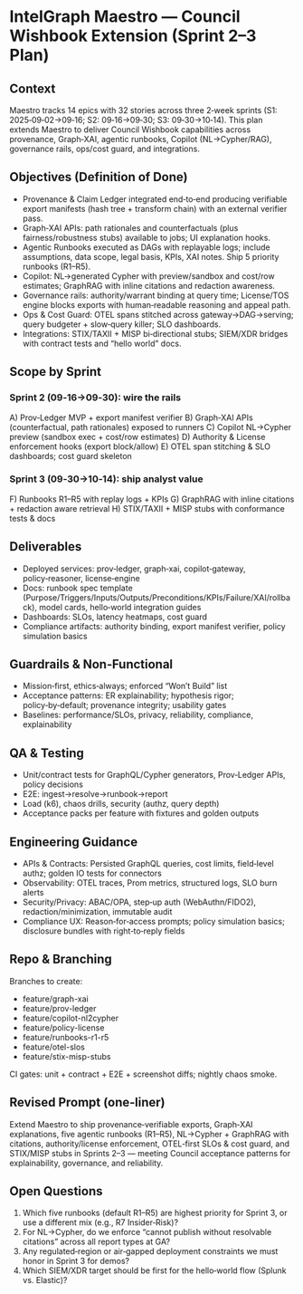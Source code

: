# IntelGraph Maestro — Council Wishbook Extension (Sprint 2–3 Plan)

## Context
Maestro tracks 14 epics with 32 stories across three 2‑week sprints (S1: 2025‑09‑02→09‑16; S2: 09‑16→09‑30; S3: 09‑30→10‑14). This plan extends Maestro to deliver Council Wishbook capabilities across provenance, Graph‑XAI, agentic runbooks, Copilot (NL→Cypher/RAG), governance rails, ops/cost guard, and integrations.

## Objectives (Definition of Done)
- Provenance & Claim Ledger integrated end‑to‑end producing verifiable export manifests (hash tree + transform chain) with an external verifier pass.
- Graph‑XAI APIs: path rationales and counterfactuals (plus fairness/robustness stubs) available to jobs; UI explanation hooks.
- Agentic Runbooks executed as DAGs with replayable logs; include assumptions, data scope, legal basis, KPIs, XAI notes. Ship 5 priority runbooks (R1–R5).
- Copilot: NL→generated Cypher with preview/sandbox and cost/row estimates; GraphRAG with inline citations and redaction awareness.
- Governance rails: authority/warrant binding at query time; License/TOS engine blocks exports with human‑readable reasoning and appeal path.
- Ops & Cost Guard: OTEL spans stitched across gateway→DAG→serving; query budgeter + slow‑query killer; SLO dashboards.
- Integrations: STIX/TAXII + MISP bi‑directional stubs; SIEM/XDR bridges with contract tests and “hello world” docs.

## Scope by Sprint
### Sprint 2 (09‑16→09‑30): wire the rails
A) Prov‑Ledger MVP + export manifest verifier
B) Graph‑XAI APIs (counterfactual, path rationales) exposed to runners
C) Copilot NL→Cypher preview (sandbox exec + cost/row estimates)
D) Authority & License enforcement hooks (export block/allow)
E) OTEL span stitching & SLO dashboards; cost guard skeleton

### Sprint 3 (09‑30→10‑14): ship analyst value
F) Runbooks R1–R5 with replay logs + KPIs
G) GraphRAG with inline citations + redaction aware retrieval
H) STIX/TAXII + MISP stubs with conformance tests & docs

## Deliverables
- Deployed services: prov‑ledger, graph‑xai, copilot‑gateway, policy‑reasoner, license‑engine
- Docs: runbook spec template (Purpose/Triggers/Inputs/Outputs/Preconditions/KPIs/Failure/XAI/rollback), model cards, hello‑world integration guides
- Dashboards: SLOs, latency heatmaps, cost guard
- Compliance artifacts: authority binding, export manifest verifier, policy simulation basics

## Guardrails & Non‑Functional
- Mission‑first, ethics‑always; enforced “Won’t Build” list
- Acceptance patterns: ER explainability; hypothesis rigor; policy‑by‑default; provenance integrity; usability gates
- Baselines: performance/SLOs, privacy, reliability, compliance, explainability

## QA & Testing
- Unit/contract tests for GraphQL/Cypher generators, Prov‑Ledger APIs, policy decisions
- E2E: ingest→resolve→runbook→report
- Load (k6), chaos drills, security (authz, query depth)
- Acceptance packs per feature with fixtures and golden outputs

## Engineering Guidance
- APIs & Contracts: Persisted GraphQL queries, cost limits, field‑level authz; golden IO tests for connectors
- Observability: OTEL traces, Prom metrics, structured logs, SLO burn alerts
- Security/Privacy: ABAC/OPA, step‑up auth (WebAuthn/FIDO2), redaction/minimization, immutable audit
- Compliance UX: Reason‑for‑access prompts; policy simulation basics; disclosure bundles with right‑to‑reply fields

## Repo & Branching
Branches to create:
- feature/graph-xai
- feature/prov-ledger
- feature/copilot-nl2cypher
- feature/policy-license
- feature/runbooks-r1-r5
- feature/otel-slos
- feature/stix-misp-stubs

CI gates: unit + contract + E2E + screenshot diffs; nightly chaos smoke.

## Revised Prompt (one‑liner)
Extend Maestro to ship provenance‑verifiable exports, Graph‑XAI explanations, five agentic runbooks (R1–R5), NL→Cypher + GraphRAG with citations, authority/license enforcement, OTEL‑first SLOs & cost guard, and STIX/MISP stubs in Sprints 2–3 — meeting Council acceptance patterns for explainability, governance, and reliability.

## Open Questions
1) Which five runbooks (default R1–R5) are highest priority for Sprint 3, or use a different mix (e.g., R7 Insider‑Risk)?
2) For NL→Cypher, do we enforce “cannot publish without resolvable citations” across all report types at GA?
3) Any regulated‑region or air‑gapped deployment constraints we must honor in Sprint 3 for demos?
4) Which SIEM/XDR target should be first for the hello‑world flow (Splunk vs. Elastic)?

